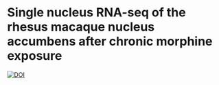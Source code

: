 # Single nucleus RNA-seq of the rhesus macaque nucleus accumbens after chronic morphine exposure

[![DOI](https://zenodo.org/badge/606597033.svg)](https://zenodo.org/doi/10.5281/zenodo.10433683)
